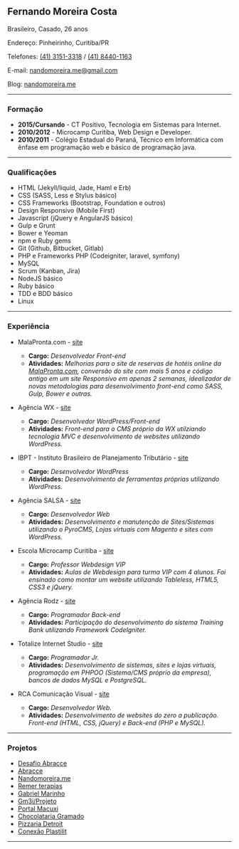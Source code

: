 ## **Fernando Moreira Costa**

Brasileiro, Casado, 26 anos

Endereço: Pinheirinho, Curitiba/PR

Telefones: [(41) 3151-3318](tel:4131513318) / [(41) 8440-1163](tel:4184401163)

E-mail: [nandomoreira.me@gmail.com](mailto:nandomoreira.me@gmail.com)

Blog: [nandomoreira.me](http://nandomoreira.me/)

---

### Formação

* **2015/Cursando** - CT Positivo, Tecnologia em Sistemas para Internet.
* **2010/2012** - Microcamp Curitiba, Web Design e Developer.
* **2010/2011** - Colégio Estadual do Paraná, Técnico em Informática com ênfase em programação web e básico de programação java.

---

### Qualificações

* HTML (Jekyll/liquid, Jade, Haml e Erb)
* CSS (SASS, Less e Stylus básico)
* CSS Frameworks (Bootstrap, Foundation e outros)
* Design Responsivo (Mobile First)
* Javascript (jQuery e AngularJS básico)
* Gulp e Grunt
* Bower e Yeoman
* npm e Ruby gems
* Git (Github, Bitbucket, Gitlab)
* PHP e Frameworks PHP (Codeigniter, laravel, symfony)
* MySQL
* Scrum (Kanban, Jira)
* NodeJS básico
* Ruby básico
* TDD e BDD básico
* Linux

---

### Experiência

* MalaPronta.com - [site](http://malapronta.com.br/)
    * **Cargo:** *Desenvolvedor Front-end*
    * **Atividades:** *Melhorias para o site de reservas de hotéis online da [MalaPronta.com](http://malapronta.com.br/), conversão do site com mais 5 anos e código antigo em um site _Responsivo_ em apenas 2 semanas, idealizador de novas metodologias para desenvolvimento front-end como SASS, Gulp, Bower e outras.*

* Agência WX - [site](http://agenciawx.com.br/)
    * **Cargo:** *Desenvolvedor WordPress/Front-end*
    * **Atividades:** *Front-end para o CMS próprio da WX utilziando tecnologia MVC e desenvolvimento de websites utilizando WordPress.*

* IBPT - Instituto Brasileiro de Planejamento Tributário - [site](http://www.ibpt.org.br/)
    * **Cargo:** *Desenvolvedor WordPress*
    * **Atividades:** *Desenvolvimento de ferramentas próprias utilizando WordPress.*

* Agência SALSA - [site](http://salsa.ag/)
    * **Cargo:** *Desenvolvedor Web*
    * **Atividades:** *Desenvolvimento e manutenção de Sites/Sistemas utilizando o PyroCMS, Lojas virtuais com Magento e sites com WordPress.*

* Escola Microcamp Curitiba - [site](http://www.microcampcuritiba.com.br/)
    * **Cargo:** *Professor Webdesign VIP*
    * **Atividades:** *Aulas de Webdesign para turma VIP com 4 alunos. Foi ensinado como montar um website utilizando Tableless, HTML5, CSS3 e jQuery.*

* Agência Rodz - [site](http://www.rodz.com.br/)
    * **Cargo:** *Programador Back-end*
    * **Atividades:** *Participação do desenvolvimento do sistema Training Bank utilizando Framework CodeIgniter.*

* Totalize Internet Studio - [site](http://www.totalize.com.br/)
    * **Cargo:** *Programador Jr.*
    * **Atividades:** *Desenvolvimento de sistemas, sites e lojas virtuais, programação em PHPOO (Sistema/CMS próprio da empresa), bancos de dados MySQL e PostgreSQL.*
 
* RCA Comunicação Visual - [site](http://www.cgdw.com.br/)
   * **Cargo:** *Desenvolvedor Web.*
   * **Atividades:** *Desenvolvimento de websites do zero a publicação. Front-end (HTML, CSS, jQuery) e Back-end (PHP e MySQL).*

---

### Projetos

* [Desafio Abracce](http://desafio.abracce.org.br/)
* [Abracce](http://www.abracce.org.br/)
* [Nandomoreira.me](http://nandomoreira.me/)
* [Remer terapias](http://remerterapias.com.br/)
* [Gabriel Marinho](http://gabrielmdesign.com/)
* [Gm3i/Projeto](http://gm3i.com.br/)
* [Portal Macuxi](http://www.macuxi.com/)
* [Chocolataria Gramado](http://www.chocolatariagramadoctba.com.br/)
* [Pizzaria Detroit](http://www.pizzariadetroit.com.br/)
* [Conexão Plastilit](http://www.conexaoplastilit.com.br/)

---

